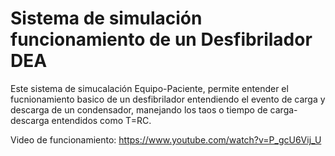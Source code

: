 # Sistema de simulación funcionamiento de un Desfibrilador DEA

Este sistema de simucalación Equipo-Paciente, permite entender el fucnionamiento basico de un  desfibrilador entendiendo el evento de carga y descarga de un condensador, manejando los taos o tiempo de carga-descarga entendidos como T=RC.

Video de funcionamiento: https://www.youtube.com/watch?v=P_gcU6Vij_U